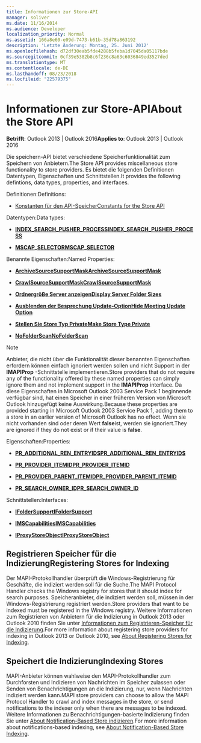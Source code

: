 ```yaml
---
title: Informationen zur Store-API
manager: soliver
ms.date: 11/16/2014
ms.audience: Developer
localization_priority: Normal
ms.assetid: 166a8e60-e09d-7473-b61b-35d78a863192
description: 'Letzte Änderung: Montag, 25. Juni 2012'
ms.openlocfilehash: d72df30eab5fde4288b5feba1d7045da05117bde
ms.sourcegitcommit: 0cf39e5382b8c6f236c8a63c6036849ed3527ded
ms.translationtype: MT
ms.contentlocale: de-DE
ms.lasthandoff: 08/23/2018
ms.locfileid: "22579375"
---
```

# <a name="about-the-store-api"></a><span data-ttu-id="1918e-103">Informationen zur Store-API</span><span class="sxs-lookup"><span data-stu-id="1918e-103">About the Store API</span></span>

  
  
<span data-ttu-id="1918e-104">**Betrifft**: Outlook 2013 | Outlook 2016</span><span class="sxs-lookup"><span data-stu-id="1918e-104">**Applies to**: Outlook 2013 | Outlook 2016</span></span> 
  
<span data-ttu-id="1918e-105">Die speichern-API bietet verschiedene Speicherfunktionalität zum Speichern von Anbietern.</span><span class="sxs-lookup"><span data-stu-id="1918e-105">The Store API provides miscellaneous store functionality to store providers.</span></span> <span data-ttu-id="1918e-106">Es bietet die folgenden Definitionen Datentypen, Eigenschaften und Schnittstellen.</span><span class="sxs-lookup"><span data-stu-id="1918e-106">It provides the following defintions, data types, properties, and interfaces.</span></span>
  
<span data-ttu-id="1918e-107">Definitionen:</span><span class="sxs-lookup"><span data-stu-id="1918e-107">Definitions:</span></span>
  
- [<span data-ttu-id="1918e-108">Konstanten für den API-Speicher</span><span class="sxs-lookup"><span data-stu-id="1918e-108">Constants for the Store API</span></span>](mapi-constants.md)
    
<span data-ttu-id="1918e-109">Datentypen:</span><span class="sxs-lookup"><span data-stu-id="1918e-109">Data types:</span></span>
  
- <span data-ttu-id="1918e-110">**[INDEX_SEARCH_PUSHER_PROCESS](index_search_pusher_process.md)**</span><span class="sxs-lookup"><span data-stu-id="1918e-110">**[INDEX_SEARCH_PUSHER_PROCESS](index_search_pusher_process.md)**</span></span>
    
- <span data-ttu-id="1918e-111">**[MSCAP_SELECTOR](mscap_selector.md)**</span><span class="sxs-lookup"><span data-stu-id="1918e-111">**[MSCAP_SELECTOR](mscap_selector.md)**</span></span>
    
<span data-ttu-id="1918e-112">Benannte Eigenschaften:</span><span class="sxs-lookup"><span data-stu-id="1918e-112">Named Properties:</span></span>
  
- <span data-ttu-id="1918e-113">**[ArchiveSourceSupportMask](archivesourcesupportmask.md)**</span><span class="sxs-lookup"><span data-stu-id="1918e-113">**[ArchiveSourceSupportMask](archivesourcesupportmask.md)**</span></span>
    
- <span data-ttu-id="1918e-114">**[CrawlSourceSupportMask](crawlsourcesupportmask.md)**</span><span class="sxs-lookup"><span data-stu-id="1918e-114">**[CrawlSourceSupportMask](crawlsourcesupportmask.md)**</span></span>
    
- <span data-ttu-id="1918e-115">**[Ordnergröße Server anzeigen](display-server-folder-sizes-property.md)**</span><span class="sxs-lookup"><span data-stu-id="1918e-115">**[Display Server Folder Sizes](display-server-folder-sizes-property.md)**</span></span>
    
- <span data-ttu-id="1918e-116">**[Ausblenden der Besprechung Update-Option](hide-meeting-update-option-property.md)**</span><span class="sxs-lookup"><span data-stu-id="1918e-116">**[Hide Meeting Update Option](hide-meeting-update-option-property.md)**</span></span>
    
- <span data-ttu-id="1918e-117">**[Stellen Sie Store Typ Private](make-store-type-private-property.md)**</span><span class="sxs-lookup"><span data-stu-id="1918e-117">**[Make Store Type Private](make-store-type-private-property.md)**</span></span>
    
- <span data-ttu-id="1918e-118">**[NoFolderScan](nofolderscan.md)**</span><span class="sxs-lookup"><span data-stu-id="1918e-118">**[NoFolderScan](nofolderscan.md)**</span></span>
    
> [!NOTE]
> <span data-ttu-id="1918e-119">Anbieter, die nicht über die Funktionalität dieser benannten Eigenschaften erfordern können einfach ignoriert werden sollen und nicht Support in der **IMAPIProp** -Schnittstelle implementieren.</span><span class="sxs-lookup"><span data-stu-id="1918e-119">Store providers that do not require any of the functionality offered by these named properties can simply ignore them and not implement support in the **IMAPIProp** interface.</span></span> <span data-ttu-id="1918e-120">Da diese Eigenschaften in Microsoft Outlook 2003 Service Pack 1 beginnende verfügbar sind, hat einen Speicher in einer früheren Version von Microsoft Outlook hinzugefügt keine Auswirkung.</span><span class="sxs-lookup"><span data-stu-id="1918e-120">Because these properties are provided starting in Microsoft Outlook 2003 Service Pack 1, adding them to a store in an earlier version of Microsoft Outlook has no effect.</span></span> <span data-ttu-id="1918e-121">Wenn sie nicht vorhanden sind oder deren Wert **false**ist, werden sie ignoriert.</span><span class="sxs-lookup"><span data-stu-id="1918e-121">They are ignored if they do not exist or if their value is **false**.</span></span> 
  
<span data-ttu-id="1918e-122">Eigenschaften:</span><span class="sxs-lookup"><span data-stu-id="1918e-122">Properties:</span></span>
  
- <span data-ttu-id="1918e-123">**[PR_ADDITIONAL_REN_ENTRYIDS](pidtagadditionalrenentryids-canonical-property.md)**</span><span class="sxs-lookup"><span data-stu-id="1918e-123">**[PR_ADDITIONAL_REN_ENTRYIDS](pidtagadditionalrenentryids-canonical-property.md)**</span></span>
    
- <span data-ttu-id="1918e-124">**[PR_PROVIDER_ITEMID](pidtagprovideritemid-canonical-property.md)**</span><span class="sxs-lookup"><span data-stu-id="1918e-124">**[PR_PROVIDER_ITEMID](pidtagprovideritemid-canonical-property.md)**</span></span>
    
- <span data-ttu-id="1918e-125">**[PR_PROVIDER_PARENT_ITEMID](pidtagproviderparentitemid-canonical-property.md)**</span><span class="sxs-lookup"><span data-stu-id="1918e-125">**[PR_PROVIDER_PARENT_ITEMID](pidtagproviderparentitemid-canonical-property.md)**</span></span>
    
- <span data-ttu-id="1918e-126">**[PR_SEARCH_OWNER_ID](pidtagsearchownerid-canonical-property.md)**</span><span class="sxs-lookup"><span data-stu-id="1918e-126">**[PR_SEARCH_OWNER_ID](pidtagsearchownerid-canonical-property.md)**</span></span>
    
<span data-ttu-id="1918e-127">Schnittstellen:</span><span class="sxs-lookup"><span data-stu-id="1918e-127">Interfaces:</span></span>
  
- <span data-ttu-id="1918e-128">**[IFolderSupport](ifoldersupportiunknown.md)**</span><span class="sxs-lookup"><span data-stu-id="1918e-128">**[IFolderSupport](ifoldersupportiunknown.md)**</span></span>
    
- <span data-ttu-id="1918e-129">**[IMSCapabilities](imscapabilitiesiunknown.md)**</span><span class="sxs-lookup"><span data-stu-id="1918e-129">**[IMSCapabilities](imscapabilitiesiunknown.md)**</span></span>
    
- <span data-ttu-id="1918e-130">**[IProxyStoreObject](iproxystoreobject.md)**</span><span class="sxs-lookup"><span data-stu-id="1918e-130">**[IProxyStoreObject](iproxystoreobject.md)**</span></span>
    
## <a name="registering-stores-for-indexing"></a><span data-ttu-id="1918e-131">Registrieren Speicher für die Indizierung</span><span class="sxs-lookup"><span data-stu-id="1918e-131">Registering Stores for Indexing</span></span>

<span data-ttu-id="1918e-132">Der MAPI-Protokollhandler überprüft die Windows-Registrierung für Geschäfte, die indiziert werden soll für die Suche.</span><span class="sxs-lookup"><span data-stu-id="1918e-132">The MAPI Protocol Handler checks the Windows registry for stores that it should index for search purposes.</span></span> <span data-ttu-id="1918e-133">Speicheranbieter, die indiziert werden soll, müssen in der Windows-Registrierung registriert werden.</span><span class="sxs-lookup"><span data-stu-id="1918e-133">Store providers that want to be indexed must be registered in the Windows registry.</span></span> <span data-ttu-id="1918e-134">Weitere Informationen zum Registrieren von Anbietern für die Indizierung in Outlook 2013 oder Outlook 2010 finden Sie unter [Informationen zum Registrieren-Speicher für die Indizierung](about-registering-stores-for-indexing.md).</span><span class="sxs-lookup"><span data-stu-id="1918e-134">For more information about registering store providers for indexing in Outlook 2013 or Outlook 2010, see [About Registering Stores for Indexing](about-registering-stores-for-indexing.md).</span></span>
  
## <a name="indexing-stores"></a><span data-ttu-id="1918e-135">Speichert die Indizierung</span><span class="sxs-lookup"><span data-stu-id="1918e-135">Indexing Stores</span></span>

<span data-ttu-id="1918e-136">MAPI-Anbieter können wahlweise den MAPI-Protokollhandler zum Durchforsten und Indizieren von Nachrichten im Speicher zulassen oder Senden von Benachrichtigungen an die Indizierung, nur, wenn Nachrichten indiziert werden kann.</span><span class="sxs-lookup"><span data-stu-id="1918e-136">MAPI store providers can choose to allow the MAPI Protocol Handler to crawl and index messages in the store, or send notifications to the indexer only when there are messages to be indexed.</span></span> <span data-ttu-id="1918e-137">Weitere Informationen zu Benachrichtigungen-basierte Indizierung finden Sie unter [About Notification-Based Store indizieren](about-notification-based-store-indexing.md).</span><span class="sxs-lookup"><span data-stu-id="1918e-137">For more information about notifications-based indexing, see [About Notification-Based Store Indexing](about-notification-based-store-indexing.md).</span></span>
  

